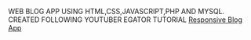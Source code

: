 WEB BLOG APP USING HTML,CSS,JAVASCRIPT,PHP AND MYSQL.
CREATED FOLLOWING YOUTUBER EGATOR TUTORIAL <a href="https://youtu.be/dgfHwfC6bWE?si=WujWShTymZ1KU4SD" >Responsive Blog App</a>
